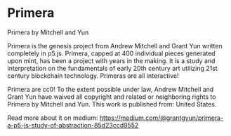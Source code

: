 # Primera
Primera by Mitchell and Yun

Primera is the genesis project from Andrew Mitchell and Grant Yun written completely in p5.js. Primera, capped at 400 individual pieces generated upon mint, has been a project with years in the making. It is a study and interpretation on the fundamentals of early 20th century art utilizing 21st century blockchain technology. Primeras are all interactive!

Primera are cc0! To the extent possible under law, Andrew Mitchell and Grant Yun have waived all copyright and related or neighboring rights to Primera by Mitchell and Yun. This work is published from: United States.

Read more about it on medium:
https://medium.com/@grantgyun/primera-a-p5-js-study-of-abstraction-85d23ccd9552
